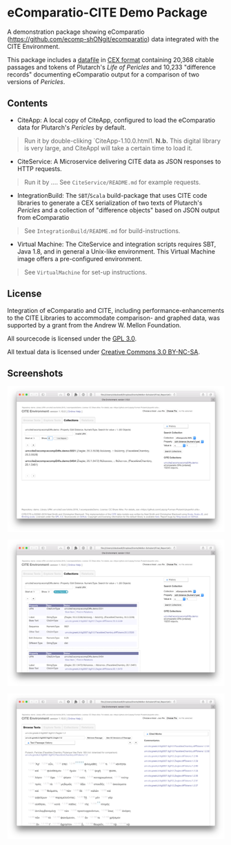 # eComparatio-CITE Demo Package

A demonstration package showing eComparatio (<https://github.com/ecomp-shONgit/ecomparatio>) data integrated with the CITE Environment.

This package includes a [datafile]() in [CEX format]() containing 20,368 citable passages and tokens of Plutarch's *Life of Pericles* and 10,233 "difference records" documenting eComparatio output for a comparison of two versions of *Pericles*.

## Contents

- CiteApp: A local copy of CiteApp, configured to load the eComparatio data for Plutarch's *Pericles* by default. 

>	Run it by double-cliking `CiteApp-1.10.0.html1. **N.b.** This digital library is very large, and CiteAppl will take a certain time to load it.

- CiteService: A Microservice delivering CITE data as JSON responses to HTTP requests.

> Run it by …. See `CiteService/README.md` for example requests.

- IntegrationBuild: The `SBT`/`Scala` build-package that uses CITE code libraries to generate a CEX serialization of two texts of Plutarch's *Pericles* and a collection of "difference objects" based on JSON output from eComparatio

> See `IntegrationBuild/README.md` for build-instructions.

- Virtual Machine: The CiteService and integration scripts requires SBT, Java 1.8, and in general a Unix-like environment. This Virtual Machine image offers a pre-configured environment. 

> See `VirtualMachine` for set-up instructions.

## License

Integration of eComparatio and CITE, including performance-enhancements to the CITE Libraries to accommodate comparison- and graphed data, was supported by a grant from the Andrew W. Mellon Foundation.

All sourcecode is licensed under the [GPL 3.0](https://opensource.org/licenses/gpl-3.0.html).

All textual data is licensed under [Creative Commons 3.0 BY-NC-SA](https://creativecommons.org/licenses/by-nc-sa/3.0/).

## Screenshots

![Difference Collection: List View](Screenshots/CiteApp-DiffCollection-ListView.png)

![Difference Collection: Object View](Screenshots/CiteApp-DiffCollection.png)

![Texts View: Tokenized Exemplar](Screenshots/CiteApp-Exemplar.png)





